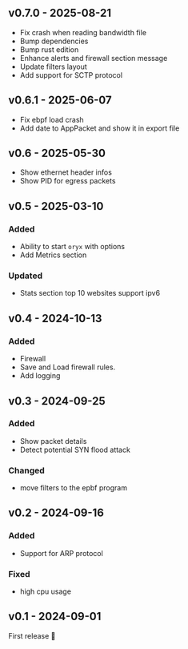 ## v0.7.0 - 2025-08-21

- Fix crash when reading bandwidth file
- Bump dependencies
- Bump rust edition
- Enhance alerts and firewall section message
- Update filters layout
- Add support for SCTP protocol

## v0.6.1 - 2025-06-07

- Fix ebpf load crash
- Add date to AppPacket and show it in export file

## v0.6 - 2025-05-30

- Show ethernet header infos
- Show PID for egress packets

## v0.5 - 2025-03-10

### Added

- Ability to start `oryx` with options
- Add Metrics section

### Updated

- Stats section top 10 websites support ipv6

## v0.4 - 2024-10-13

### Added

- Firewall
- Save and Load firewall rules.
- Add logging

## v0.3 - 2024-09-25

### Added

- Show packet details
- Detect potential SYN flood attack

### Changed

- move filters to the epbf program

## v0.2 - 2024-09-16

### Added

- Support for ARP protocol

### Fixed

- high cpu usage

## v0.1 - 2024-09-01

First release 🎉
